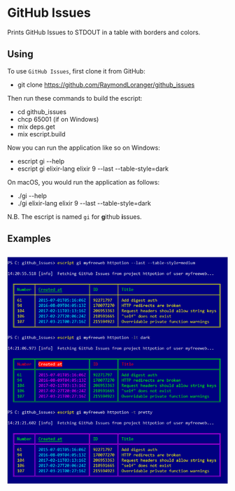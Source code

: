 
# GitHub Issues

Prints GitHub Issues to STDOUT in a table with borders and colors.

## Using

To use `GitHub Issues`, first clone it from GitHub:

  - git clone https://github.com/RaymondLoranger/github_issues

Then run these commands to build the escript:

  - cd github_issues
  - chcp 65001 (if on Windows)
  - mix deps.get
  - mix escript.build

Now you can run the application like so on Windows:

  - escript gi --help
  - escript gi elixir-lang elixir 9 --last --table-style=dark

On macOS, you would run the application as follows:

  - ./gi --help
  - ./gi elixir-lang elixir 9 --last --table-style=dark

N.B. The escript is named `gi` for **g**ithub **i**ssues.

## Examples
## ![github_issues_examples](images/github_issues_examples.png)
